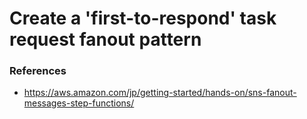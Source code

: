 # Create a 'first-to-respond' task request fanout pattern


### References
- https://aws.amazon.com/jp/getting-started/hands-on/sns-fanout-messages-step-functions/
